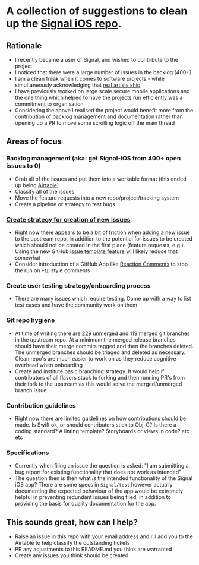 # A collection of suggestions to clean up the [Signal iOS repo](https://github.com/signalapp/Signal-iOS).

## Rationale
* I recently became a user of Signal, and wished to contribute to the project
* I noticed that there were a large number of issues in the backlog (400+)
* I am a clean freak when it comes to software projects - while simultaneously acknowledging that [real artists ship](https://www.folklore.org/StoryView.py?story=Real_Artists_Ship.txt)
* I have previously worked on large scale secure mobile applications and the one thing which helped to have the projects run efficiently was a commitment to organisation
* Considering the above I realised the project would benefit more from the contribution of backlog management and documentation rather than opening up a PR to move some scrolling logic off the main thread

## Areas of focus
### Backlog management (aka: get Signal-iOS from 400+ open issues to 0)
* Grab all of the issues and put them into a workable format (this ended up being [Airtable](https://airtable.com/shrMaRrnrQCzxoNs8))
* Classify all of the issues 
* Move the feature requests into a new repo/project/tracking system
* Create a pipeline or strategy to test bugs

### [Create strategy for creation of new issues](https://github.com/tomj/signal-ios-issues/issues/1)
* Right now there appears to be a bit of friction when adding a new issue to the upstream repo, in addition to the potential for issues to be created which should not be created in the first place (feature requests, e.g.).  Using the new GitHub [issue template feature](https://help.github.com/en/articles/about-issue-and-pull-request-templates#issue-templates) will likely reduce that somewhat
* Consider introduction of a GitHub App like [Reaction Comments](https://probot.github.io/apps/reaction/) to stop the run on `+1🎉` style comments

### Create user testing strategy/onboarding process
* There are many issues which require testing.  Come up with a way to list test cases and have the community work on them

### Git repo hygiene
* At time of writing there are [229 unmerged](./unmerged_git_branches.md) and [119 merged](./merged_git_branches.md) git branches in the upstream repo.  At a minimum the merged release branches should have their merge commits tagged and then the branches deleted.  The unmerged branches should be triaged and deleted as necessary.  Clean repo's are much easier to work on as they reduce cognitive overhead when onboarding
* Create and institute basic branching strategy.  It would help if contributors of all flavors stuck to forking and then running PR's from their fork to the upstream as this would solve the merged/unmerged branch issue

### Contribution guidelines
* Right now there are limited guidelines on how contributions should be made.  Is Swift ok, or should contributors stick to Obj-C?  Is there a coding standard?  A linting template?  Storyboards or views in code?  etc etc

### Specifications
* Currently when filing an issue the question is asked: "I am submitting a bug report for existing functionality that does not work as intended"
* The question then is then what _is_ the intended functionality of the Signal iOS app?  There are some specs in `Signal/test` however actually documenting the expected behaviour of the app would be extremely helpful in preventing redundant issues being filed, in addition to providing the basis for quality documentation for the app.

## This sounds great, how can I help?
* Raise an issue in this repo with your email address and I'll add you to the Airtable to help classify the outstanding tickets
* PR any adjustments to this README.md you think are warranted
* Create any issues you think should be created

